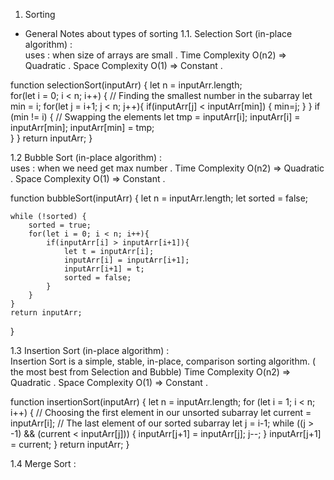 
1) Sorting 
  * General Notes about types of sorting 
1.1. Selection Sort (in-place algorithm) :  
uses : when size of arrays are small .
Time Complexity O(n2) => Quadratic .
Space Complexity O(1) => Constant .

  function selectionSort(inputArr) { 
    let n = inputArr.length;        
    for(let i = 0; i < n; i++) {
        // Finding the smallest number in the subarray
        let min = i;
        for(let j = i+1; j < n; j++){
            if(inputArr[j] < inputArr[min]) {
                min=j; 
            }
         }
         if (min != i) {
             // Swapping the elements
             let tmp = inputArr[i]; 
             inputArr[i] = inputArr[min];
             inputArr[min] = tmp;      
        }
    }
    return inputArr;
}

1.2 Bubble Sort (in-place algorithm) :  
uses : when we need get max number .
Time Complexity O(n2) => Quadratic .
Space Complexity O(1) => Constant .

function bubbleSort(inputArr) {
    let n = inputArr.length;
    let sorted = false;
        
    while (!sorted) {
        sorted = true;
        for(let i = 0; i < n; i++){
            if(inputArr[i] > inputArr[i+1]){
                let t = inputArr[i];
                inputArr[i] = inputArr[i+1];
                inputArr[i+1] = t;
                sorted = false;
            }
        }
    }
    return inputArr;
}

1.3 Insertion Sort (in-place algorithm) :  
Insertion Sort is a simple, stable, in-place, comparison sorting algorithm. ( the most best from Selection and Bubble)
Time Complexity O(n2) => Quadratic .
Space Complexity O(1) => Constant .

function insertionSort(inputArr) {
    let n = inputArr.length;
        for (let i = 1; i < n; i++) {
            // Choosing the first element in our unsorted subarray
            let current = inputArr[i];
            // The last element of our sorted subarray
            let j = i-1; 
            while ((j > -1) && (current < inputArr[j])) {
                inputArr[j+1] = inputArr[j];
                j--;
            }
            inputArr[j+1] = current;
        }
    return inputArr;
}

1.4 Merge Sort : 